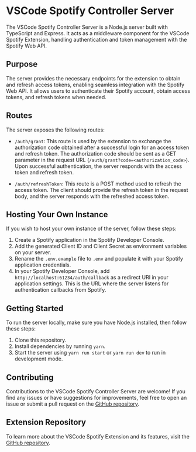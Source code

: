 # VSCode Spotify Controller Server

The VSCode Spotify Controller Server is a Node.js server built with TypeScript and Express. It acts as a middleware component for the VSCode Spotify Extension, handling authentication and token management with the Spotify Web API.

## Purpose

The server provides the necessary endpoints for the extension to obtain and refresh access tokens, enabling seamless integration with the Spotify Web API. It allows users to authenticate their Spotify account, obtain access tokens, and refresh tokens when needed.

## Routes

The server exposes the following routes:

-   `/auth/grant`: This route is used by the extension to exchange the authorization code obtained after a successful login for an access token and refresh token. The authorization code should be sent as a GET parameter in the request URL (`/auth/grant?code=<authorization_code>`). Upon successful authentication, the server responds with the access token and refresh token.

-   `/auth/refreshToken`: This route is a POST method used to refresh the access token. The client should provide the refresh token in the request body, and the server responds with the refreshed access token.

## Hosting Your Own Instance

If you wish to host your own instance of the server, follow these steps:

1. Create a Spotify application in the Spotify Developer Console.
2. Add the generated Client ID and Client Secret as environment variables on your server.
3. Rename the `.env.example` file to `.env` and populate it with your Spotify application credentials.
4. In your Spotify Developer Console, add `http://localhost:61234/auth/callback` as a redirect URI in your application settings. This is the URL where the server listens for authentication callbacks from Spotify.

## Getting Started

To run the server locally, make sure you have Node.js installed, then follow these steps:

1. Clone this repository.
2. Install dependencies by running `yarn`.
3. Start the server using `yarn run start` or `yarn run dev` to run in development mode.

## Contributing

Contributions to the VSCode Spotify Controller Server are welcome! If you find any issues or have suggestions for improvements, feel free to open an issue or submit a pull request on the [GitHub repository](https://github.com/anmoljhamb/vscode-spotify-controller-server).

## Extension Repository

To learn more about the VSCode Spotify Extension and its features, visit the [GitHub repository](https://github.com/anmoljhamb/vscode-spotify-controller).

